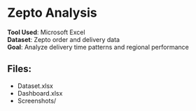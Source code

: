 # Zepto Analysis

**Tool Used**: Microsoft Excel  
**Dataset**: Zepto order and delivery data  
**Goal**: Analyze delivery time patterns and regional performance

## Files:
- Dataset.xlsx
- Dashboard.xlsx
- Screenshots/

